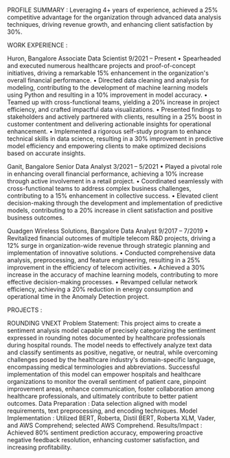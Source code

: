 PROFILE SUMMARY : 
      Leveraging 4+ years of experience, achieved a 25% competitive advantage for the organization through advanced data analysis techniques, driving revenue growth, and enhancing client satisfaction by 30%. 
      
WORK EXPERIENCE : 

Huron, Bangalore
Associate Data Scientist									9/2021 – Present
•	Spearheaded and executed numerous healthcare projects and proof-of-concept initiatives, driving a remarkable 15% enhancement in the organization's overall financial performance.
•	Directed data cleaning and analysis for modeling, contributing to the development of machine learning models using Python and resulting in a 10% improvement in model accuracy.
•	Teamed up with cross-functional teams, yielding a 20% increase in project efficiency, and crafted impactful data visualizations.
•	Presented findings to stakeholders and actively partnered with clients, resulting in a 25% boost in customer contentment and delivering actionable insights for operational enhancement.
•	Implemented a rigorous self-study program to enhance technical skills in data science, resulting in a 30% improvement in predictive model efficiency and empowering clients to make optimized decisions based on accurate insights.

Ganit, Bangalore
Senior Data Analyst										3/2021 – 5/2021
•	Played a pivotal role in enhancing overall financial performance, achieving a 10% increase through active involvement in a retail project.
•	Coordinated seamlessly with cross-functional teams to address complex business challenges, contributing to a 15% enhancement in collective success. 
•	Elevated client decision-making through the development and implementation of predictive models, contributing to a 20% increase in client satisfaction and positive business outcomes.

Quadgen Wireless Solutions, Bangalore
Data Analyst											9/2017 – 7/2019
•	Revitalized financial outcomes of multiple telecom R&D projects, driving a 12% surge in organization-wide revenue through strategic planning and implementation of innovative solutions.
•	Conducted comprehensive data analysis, preprocessing, and feature engineering, resulting in a 25% improvement in the efficiency of telecom activities.
•	Achieved a 30% increase in the accuracy of machine learning models, contributing to more effective decision-making processes.
•	Revamped cellular network efficiency, achieving a 20% reduction in energy consumption and operational time in the Anomaly Detection project. 

PROJECTS :

ROUNDING VNEXT
Problem Statement: This project aims to create a sentiment analysis model capable of precisely categorizing the sentiment expressed in rounding notes documented by healthcare professionals during hospital rounds. The model needs to effectively analyze text data and classify sentiments as positive, negative, or neutral, while overcoming challenges posed by the healthcare industry's domain-specific language, encompassing medical terminologies and abbreviations. Successful implementation of this model can empower hospitals and healthcare organizations to monitor the overall sentiment of patient care, pinpoint improvement areas, enhance communication, foster collaboration among healthcare professionals, and ultimately contribute to better patient outcomes.
Data Preparation : Data selection aligned with model requirements, text preprocessing, and encoding techniques.
Model Implementation : Utilized BERT, Roberta, Distil BERT, Roberta XLM, Vader, and AWS Comprehend; selected AWS Comprehend.
Results/Impact : Achieved 80% sentiment prediction accuracy, empowering proactive negative feedback resolution, enhancing customer satisfaction, and increasing profitability.

